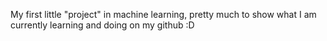 My first little "project" in machine learning, pretty much to show what I am currently learning and doing on my github :D
